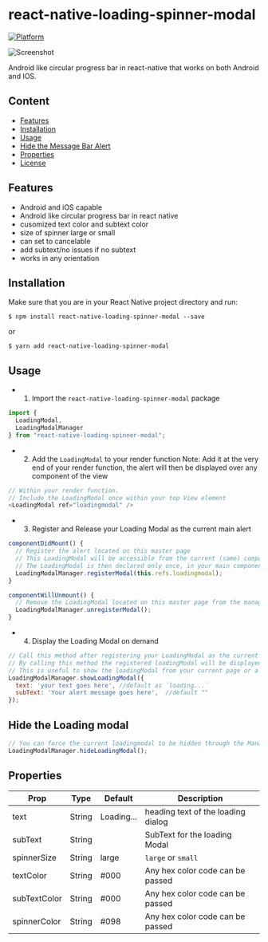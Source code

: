 # react-native-loading-spinner-modal

[![Platform](https://img.shields.io/badge/platform-ios%20%7C%20android-989898.svg?style=flat-square)](https://npmjs.org/package/react-native-message-bar "View this project on npm")

![Screenshot](https://s14.postimg.org/873vmlwfl/examplegif.gif)

Android like circular progress bar in react-native that works on both Android and IOS.


## Content
- [Features](#features)
- [Installation](#installation)
- [Usage](#usage)
- [Hide the Message Bar Alert](#hide-the-message-bar-alert)
- [Properties](#properties)
- [License](#license)

## Features
- Android and iOS capable
- Android like circular progress bar in react native
- cusomized text color and subtext color
- size of spinner large or small
- can set to cancelable
- add subtext/no issues if no subtext
- works in any orientation

## Installation
Make sure that you are in your React Native project directory and run:
```batch
$ npm install react-native-loading-spinner-modal --save
```
or
```batch
$ yarn add react-native-loading-spinner-modal
```

## Usage
- 1. Import the `react-native-loading-spinner-modal` package
```javascript
import {
  LoadingModal,
  LoadingModalManager
} from "react-native-loading-spinner-modal";
```

- 2. Add the `LoadingModal` to your render function
Note: Add it at the very end of your render function, the alert will then be displayed over any component of the view
```javascript
// Within your render function.
// Include the LoadingModal once within your top View element
<LoadingModal ref="loadingmodal" />
```

- 3. Register and Release your Loading Modal as the current main alert
```javascript
componentDidMount() {
  // Register the alert located on this master page
  // This LoadingModal will be accessible from the current (same) component, and from its child component
  // The LoadingModal is then declared only once, in your main component.
  LoadingModalManager.registerModal(this.refs.loadingmodal);
}

componentWillUnmount() {
  // Remove the LoadingModal located on this master page from the manager
  LoadingModalManager.unregisterModal();
}
```


- 4. Display the Loading Modal on demand
```javascript
// Call this method after registering your LoadingModal as the current loadingModal
// By calling this method the registered loadingModal will be displayed
// This is useful to show the loadingModal from your current page or a child component
LoadingModalManager.showLoadingModal({
  text: 'your text goes here', //default as `loading...`
  subText: 'Your alert message goes here',  //default ""
});
```


## Hide the Loading modal
```javascript
// You can force the current loadingmodal to be hidden through the Manager
LoadingModalManager.hideLoadingModal();
```


## Properties
Prop                  | Type     | Default              | Description
--------------------- | -------- | -------------------- | -----------
text                  | String   | Loading...           | heading text of the loading dialog
subText               | String   |                      | SubText for the loading Modal
spinnerSize           | String   | large                |  `large` or `small`
textColor             | String   | #000                 | Any hex color code can be passed
subTextColor          | String   | #000                 | Any hex color code can be passed
spinnerColor          | String   | #098                 | Any hex color code can be passed
